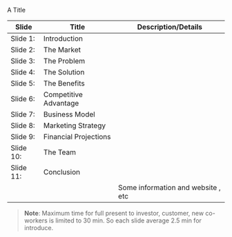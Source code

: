 A Title

| Slide | Title | Description/Details | 
| --- | --- | --- |
| Slide 1: | Introduction | | 
| Slide 2: | The Market | | 
| Slide 3: | The Problem | | 
| Slide 4: | The Solution | | 
| Slide 5: | The Benefits | | 
| Slide 6: | Competitive Advantage | | 
| Slide 7: | Business Model | | 
| Slide 8: | Marketing Strategy | | 
| Slide 9: | Financial Projections | | 
| Slide 10: | The Team | | 
| Slide 11: | Conclusion | | 
| | | Some information and website , etc | 

> **Note**: Maximum time for full present to investor, customer, new co-workers is limited to 30 min. So each slide average 2.5 min for introduce.
